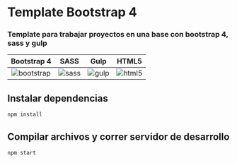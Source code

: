 [bootstrap]: https://www.schlix.com/web/schlix/data/extensions/icons/blank-bootstrap-4.png "title"
[sass]: https://dynamicimageses-v2b.netdna-ssl.com/product_class_external_product/sass.png "sass"
[gulp]: https://tastydigital.com/wp-content/themes/tastydigital/assets/images/tools/Gulp.png?773dce "gulp"
[html5]: http://www.w3.org/html/logo/downloads/HTML5_Logo_128.png "html5"
# Template Bootstrap 4

### Template para trabajar proyectos en una base con bootstrap 4, sass y gulp



| Bootstrap 4   | SASS          | Gulp      | HTML5       |
| :-----------: |:-------------:| :-----:   |  :---:| 
| ![bootstrap]  | ![sass]       | ![gulp]   | ![html5]    |



## Instalar dependencias
```javascript
npm install
```

## Compilar archivos y correr servidor de desarrollo
```javascript
npm start
```
